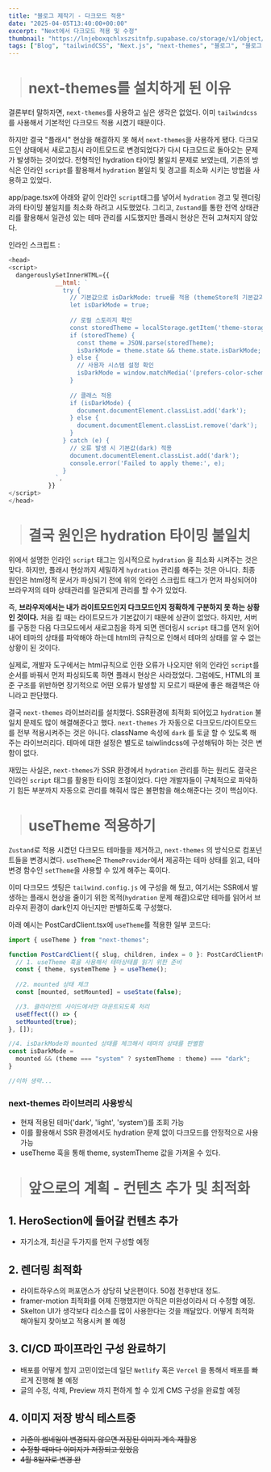 ```yaml
---
title: "블로그 제작기 - 다크모드 적용"
date: "2025-04-05T13:40:00+00:00"
excerpt: "Next에서 다크모드 적용 및 수정"
thumbnail: "https://lnjeboxqchlxszsitnfp.supabase.co/storage/v1/object/public/blog-images/thumbnails/7df92f4d9a8854bc.avif"
tags: ["Blog", "tailwindCSS", "Next.js", "next-themes", "블로그", "블로그 제작기"]
---
```



> # next-themes를 설치하게 된 이유

결론부터 말하자면, `next-themes`를 사용하고 싶은 생각은 없었다. 
이미 `tailwindcss`를 사용해서 기본적인 다크모드 적용 시켰기 때문이다.

하지만 결국 "플래시" 현상을 해결하지 못 해서 `next-themes`을 사용하게 됐다.
다크모드인 상태에서 새로고침시 라이트모드로 변경되었다가 다시 다크모드로 돌아오는 문제가 발생하는 것이었다. 전형적인 hydration 타이밍 불일치 문제로 보였는데, 기존의 방식은 인라인 `script`를 활용해서 `hydration` 불일치 및 경고를 최소화 시키는 방법을 사용하고 있었다.

app/page.tsx에 아래와 같이 인라인 `script`태그를 넣어서 `hydration` 경고 및 렌더링과의 타이밍 불일치를 최소화 하려고 시도했었다. 그리고, `Zustand`를 통한 전역 상태관리를 활용해서 일관성 있는 테마 관리를 시도했지만 플래시 현상은 전혀 고쳐지지 않았다.

인라인 스크립트 :
```Javascript
<head>
<script>
  dangerouslySetInnerHTML={{
             __html: `
               try {
                 // 기본값으로 isDarkMode: true를 적용 (themeStore의 기본값과 일치)
                 let isDarkMode = true;
 
                 // 로컬 스토리지 확인
                 const storedTheme = localStorage.getItem('theme-storage');
                 if (storedTheme) {
                   const theme = JSON.parse(storedTheme);
                   isDarkMode = theme.state && theme.state.isDarkMode;
                 } else {
                   // 사용자 시스템 설정 확인
                   isDarkMode = window.matchMedia('(prefers-color-scheme: dark)').matches;
                 }
 
                 // 클래스 적용
                 if (isDarkMode) {
                   document.documentElement.classList.add('dark');
                 } else {
                   document.documentElement.classList.remove('dark');
                 }
               } catch (e) {
                 // 오류 발생 시 기본값(dark) 적용
                 document.documentElement.classList.add('dark');
                 console.error('Failed to apply theme:', e);
               }
             `,
           }}
</script>
</head>
```

> # 결국 원인은 hydration 타이밍 불일치

위에서 설명한 인라인 `script` 태그는 임시적으로 `hydration` 을 최소화 시켜주는 것은 맞다.
하지만, 플래시 현상까지 세밀하게 `hydration` 관리를 해주는 것은 아니다. 최종 원인은 html정적 문서가 파싱되기 전에 위의 인라인 스크립트 태그가 먼저 파싱되어야 브라우저의 테마 상태관리를 일관되게 관리를 할 수가 있었다.

즉, **브라우저에서는 내가 라이트모드인지 다크모드인지 정확하게 구분하지 못 하는 상황인 것이다.**
처음 킬 때는 라이트모드가 기본값이기 때문에 상관이 없었다. 하지만, 서버를 구동한 다음 다크모드에서 새로고침을 하게 되면 렌더링시 `script` 태그를 먼저 읽어내어 테마의 상태를 파악해야 하는데 html의 규칙으로 인해서 테마의 상태를 알 수 없는 상황이 된 것이다.

실제로, 개발자 도구에서는 html규칙으로 인한 오류가 나오지만 위의 인라인 `script`를 순서를 바꿔서 먼저 파싱되도록 하면 플래시 현상은 사라졌었다. 그럼에도, HTML의 표준 구조를 위반하면 장기적으로 어떤 오류가 발생할 지 모르기 때문에 좋은 해결책은 아니라고 판단했다.

결국 `next-themes` 라이브러리를 설치했다. SSR환경에 최적화 되어있고 `hydration` 불일치 문제도 많이 해결해준다고 했다. `next-themes` 가 자동으로 다크모드/라이트모드를 전부 적용시켜주는 것은 아니다. className 속성에 `dark` 를 토글 할 수 있도록 해주는 라이브러리다. 테마에 대한 설정은 별도로 taiwlindcss에 구성해둬야 하는 것은 변함이 없다.

재밌는 사실은, `next-themes`가 SSR 환경에서 `hydration` 관리를 하는 원리도 결국은 인라인 `script` 태그를 활용한 타이밍 조절이었다. 다만 개발자들이 구체적으로 파악하기 힘든 부분까지 자동으로 관리를 해줘서 많은 불편함을 해소해준다는 것이 핵심이다.

> # useTheme 적용하기

`Zustand`로 적용 시켰던 다크모드 테마들을 제거하고, `next-themes` 의 방식으로 컴포넌트들을 변경시켰다. `useTheme`은 `ThemeProvider`에서 제공하는 테마 상태를 읽고, 테마 변경 함수인 `setTheme`을 사용할 수 있게 해주는 훅이다.

이미 다크모드 셋팅은 `tailwind.config.js` 에 구성을 해 뒀고, 
여기서는 SSR에서 발생하는 플래시 현상을 줄이기 위한 목적(`hydration` 문제 해결)으로만 테마를 읽어서 브라우저 환경이 dark인지 아닌지만 판별하도록 구성했다.

아래 예시는 PostCardClient.tsx에 `useTheme`를 적용한 일부 코드다:

```javascript
import { useTheme } from "next-themes";

function PostCardClient({ slug, children, index = 0 }: PostCardClientProps) {
  // 1. useTheme 훅을 사용해서 테마상태를 읽기 위한 준비
  const { theme, systemTheme } = useTheme();
 
  //2. mounted 상태 체크
  const [mounted, setMounted] = useState(false);

  //3. 클라이언트 사이드에서만 마운트되도록 처리
  useEffect(() => {
  setMounted(true);
}, []);

//4. isDarkMode와 mounted 상태를 체크해서 테마의 상태를 판별함
const isDarkMode =
  mounted && (theme === "system" ? systemTheme : theme) === "dark";
}

//이하 생략...
```

### next-themes 라이브러리 사용방식
- 현재 적용된 테마('dark', 'light', 'system')를 조회 가능
- 이를 활용해서 SSR 환경에서도 hydration 문제 없이 다크모드를 안정적으로 사용 가능
- useTheme 훅을 통해 theme, systemTheme 값을 가져올 수 있다.


> # 앞으로의 계획 - 컨텐츠 추가 및 최적화

## 1. HeroSection에 들어갈 컨텐츠 추가
  - 자기소개, 최신글 두가지를 먼저 구성할 예정

## 2. 렌더링 최적화
  - 라이트하우스의 퍼포먼스가 상당히 낮은편이다. 50점 전후반대 정도.
  - framer-motion 최적화를 어제 진행했지만 아직은 미완성이라서 더 수정할 예정.
  - Skelton UI가 생각보다 리소스를 많이 사용한다는 것을 깨달았다. 어떻게 최적화 해야될지 찾아보고 적용시켜 볼 예정

## 3. CI/CD 파이프라인 구성 완료하기
  - 배포를 어떻게 할지 고민이었는데 일단 `Netlify` 혹은 `Vercel` 을 통해서 배포를 빠르게 진행해 볼 예정
  - 글의 수정, 삭제, Preview 까지 편하게 할 수 있게 CMS 구성을 완료할 예정

## 4. 이미지 저장 방식 테스트중
  - ~~기존의 썸네일이 변경되지 않으면 저장된 이미지 계속 재활용~~
  - ~~수정할 때마다 이미지가 저장되고 있었음~~
  - ~~4월 8일자로 변경 완~~

